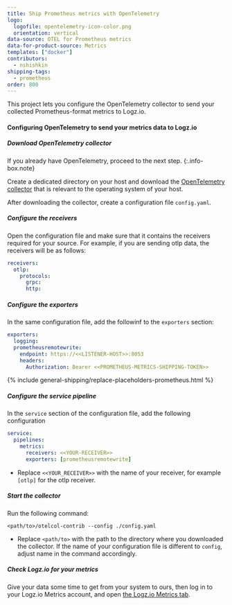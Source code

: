 ```yaml
---
title: Ship Prometheus metrics with OpenTelemetry
logo:
  logofile: opentelemetry-icon-color.png
  orientation: vertical
data-source: OTEL for Prometheus metrics
data-for-product-source: Metrics
templates: ["docker"]
contributors:
  - nshishkin
shipping-tags:  
  - prometheus
order: 800
---
```



This project lets you configure the OpenTelemetry collector to send your collected Prometheus-format metrics to Logz.io.


#### Configuring OpenTelemetry to send your metrics data to Logz.io

<div class="tasklist">

##### Download OpenTelemetry collector
  
<!-- info-box-start:info -->
If you already have OpenTelemetry, proceed to the next step.
{:.info-box.note}
<!-- info-box-end -->

Create a dedicated directory on your host and download the [OpenTelemetry collector](https://github.com/open-telemetry/opentelemetry-collector-contrib/releases/) that is relevant to the operating system of your host.

After downloading the collector, create a configuration file `config.yaml`.

##### Configure the receivers
  
Open the configuration file and make sure that it contains the receivers required for your source. For example, if you are sending otlp data, the receivers will be as follows:

```yaml
receivers:
  otlp:
    protocols:
      grpc:
      http:
```

##### Configure the exporters

In the same configuration file, add the followinf to the `exporters` section:
  
```yaml  
exporters:
  logging:
  prometheusremotewrite:
    endpoint: https://<<LISTENER-HOST>>:8053
    headers:
      Authorization: Bearer <<PROMETHEUS-METRICS-SHIPPING-TOKEN>>
```
  
{% include general-shipping/replace-placeholders-prometheus.html %}

##### Configure the service pipeline
  
In the `service` section of the configuration file, add the following configuration
  
```yaml
service:
  pipelines:
    metrics:
      receivers: <<YOUR-RECEIVER>>
      exporters: [prometheusremotewrite]
```
* Replace `<<YOUR_RECEIVER>>` with the name of your receiver, for example `[otlp]` for the otlp receiver.



##### Start the collector

Run the following command:

```shell
<path/to>/otelcol-contrib --config ./config.yaml
```

* Replace `<path/to>` with the path to the directory where you downloaded the collector. If the name of your configuration file is different to `config`, adjust name in the command accordingly.

##### Check Logz.io for your metrics

Give your data some time to get from your system to ours, then log in to your Logz.io Metrics account, and open [the Logz.io Metrics tab](https://app.logz.io/#/dashboard/metrics/).


</div>




